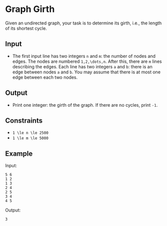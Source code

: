 # Graph Girth 

Given an undirected graph, your task is to determine its girth, i.e., the length of its shortest cycle.
## Input
- The first input line has two integers ```n``` and ```m```: the number of nodes and edges. The nodes are numbered ```1,2,\dots,n```.
After this, there are ```m``` lines describing the edges. Each line has two integers ```a``` and ```b```: there is an edge between nodes ```a``` and ```b```.
You may assume that there is at most one edge between each two nodes.
## Output
- Print one integer: the girth of the graph. If there are no cycles, print ```-1```.
## Constraints

- ```1 \le n \le 2500```
- ```1 \le m \le 5000```

## Example
Input:
```
5 6
1 2
1 3
2 4
2 5
3 4
4 5
```

Output:
```
3
```
